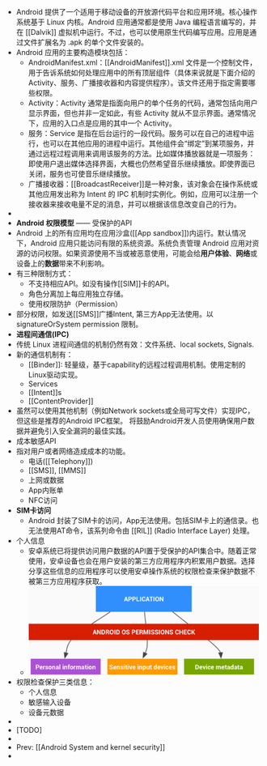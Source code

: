 - Android 提供了一个适用于移动设备的开放源代码平台和应用环境。核心操作系统基于 Linux 内核。Android 应用通常都是使用 Java 编程语言编写的，并在 [[Dalvik]] 虚拟机中运行。不过，也可以使用原生代码编写应用。应用是通过文件扩展名为 .apk 的单个文件安装的。
- Android 应用的主要构造模块包括：
	- AndroidManifest.xml：[[AndroidManifest]].xml 文件是一个控制文件，用于告诉系统如何处理应用中的所有顶层组件（具体来说就是下面介绍的 Activity、服务、广播接收器和内容提供程序）。该文件还用于指定需要哪些权限。
	- Activity：Activity 通常是指面向用户的单个任务的代码，通常包括向用户显示界面，但也并非一定如此，有些 Activity 就从不显示界面。通常情况下，应用的入口点是应用的其中一个 Activity。
	- 服务：Service 是指在后台运行的一段代码。服务可以在自己的进程中运行，也可以在其他应用的进程中运行。其他组件会“绑定”到某项服务，并通过远程过程调用来调用该服务的方法。比如媒体播放器就是一项服务：即使用户退出媒体选择界面，大概也仍然希望音乐继续播放。即使界面已关闭，服务也可使音乐继续播放。
	- 广播接收器：[[BroadcastReceiver]]是一种对象，该对象会在操作系统或其他应用发出称为 Intent 的 IPC 机制时实例化。例如，应用可以注册一个接收器来接收电量不足的消息，并可以根据该信息改变自己的行为。
-
- **Android 权限模型** —— 受保护的API
- Android 上的所有应用均在应用沙盒([[App sandbox]])内运行。默认情况下，Android 应用只能访问有限的系统资源。系统负责管理 Android 应用对资源的访问权限。如果资源使用不当或被恶意使用，可能会给**用户体验**、**网络**或设备上的**数据**带来不利影响。
- 有三种限制方式：
	- 不支持相应API。如没有操作[[SIM]]卡的API。
	- 角色分离加上每应用独立存储。
	- 使用权限防护（Permission）
- 部分权限，如发送[[SMS]]广播Intent, 第三方App无法使用。以  signatureOrSystem permission 限制。
- **进程间通信(IPC)**
- 传统 Linux 进程间通信的机制仍然有效：文件系统、local sockets, Signals.
- 新的通信机制有：
	- [[Binder]]: 轻量级，基于capability的远程过程调用机制。使用定制的Linux驱动实现。
	- Services
	- [[Intent]]s
	- [[ContentProvider]]
- 虽然可以使用其他机制（例如Network sockets或全局可写文件）实现IPC，但这些是推荐的Android IPC框架。 将鼓励Android开发人员使用确保用户数据并避免引入安全漏洞的最佳实践。
- 成本敏感API
- 指对用户或者网络造成成本的功能。
	- 电话([[Telephony]])
	- [[SMS]], [[MMS]]
	- 上网或数据
	- App内账单
	- NFC访问
- **SIM卡访问**
	- Android 封装了SIM卡的访问，App无法使用。包括SIM卡上的通信录。也无法使用AT命令，该系列命令由 [[RIL]] (Radio Interface Layer) 处理。
- 个人信息
	- 安卓系统已将提供访问用户数据的API置于受保护的API集合中。随着正常使用，安卓设备也会在用户安装的第三方应用程序内积累用户数据。选择分享这些信息的应用程序可以使用安卓操作系统的权限检查来保护数据不被第三方应用程序获取。
	- ![android permission](../assets/permissions_check.png)
- 权限检查保护三类信息：
	- 个人信息
	- 敏感输入设备
	- 设备元数据
-
- [TODO]
-
- Prev: [[Android System and kernel security]]
-